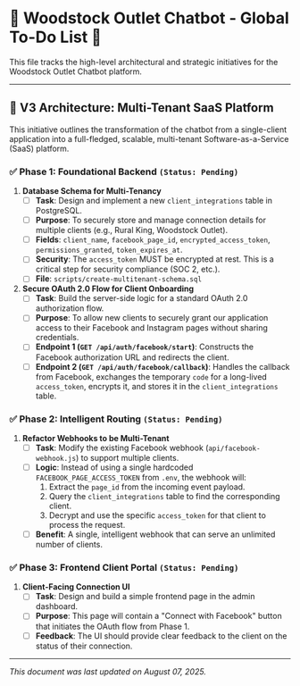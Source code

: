 # 🔮 Woodstock Outlet Chatbot - Global To-Do List 🔮

This file tracks the high-level architectural and strategic initiatives for the Woodstock Outlet Chatbot platform.

---

## 🚀 **V3 Architecture: Multi-Tenant SaaS Platform**

This initiative outlines the transformation of the chatbot from a single-client application into a full-fledged, scalable, multi-tenant Software-as-a-Service (SaaS) platform.

### ✅ **Phase 1: Foundational Backend** `(Status: Pending)`

1.  **Database Schema for Multi-Tenancy**
    *   [ ] **Task**: Design and implement a new `client_integrations` table in PostgreSQL.
    *   [ ] **Purpose**: To securely store and manage connection details for multiple clients (e.g., Rural King, Woodstock Outlet).
    *   [ ] **Fields**: `client_name`, `facebook_page_id`, `encrypted_access_token`, `permissions_granted`, `token_expires_at`.
    *   [ ] **Security**: The `access_token` MUST be encrypted at rest. This is a critical step for security compliance (SOC 2, etc.).
    *   [ ] **File**: `scripts/create-multitenant-schema.sql`

2.  **Secure OAuth 2.0 Flow for Client Onboarding**
    *   [ ] **Task**: Build the server-side logic for a standard OAuth 2.0 authorization flow.
    *   [ ] **Purpose**: To allow new clients to securely grant our application access to their Facebook and Instagram pages without sharing credentials.
    *   [ ] **Endpoint 1 (`GET /api/auth/facebook/start`)**: Constructs the Facebook authorization URL and redirects the client.
    *   [ ] **Endpoint 2 (`GET /api/auth/facebook/callback`)**: Handles the callback from Facebook, exchanges the temporary `code` for a long-lived `access_token`, encrypts it, and stores it in the `client_integrations` table.

### ✅ **Phase 2: Intelligent Routing** `(Status: Pending)`

1.  **Refactor Webhooks to be Multi-Tenant**
    *   [ ] **Task**: Modify the existing Facebook webhook (`api/facebook-webhook.js`) to support multiple clients.
    *   [ ] **Logic**: Instead of using a single hardcoded `FACEBOOK_PAGE_ACCESS_TOKEN` from `.env`, the webhook will:
        1.  Extract the `page_id` from the incoming event payload.
        2.  Query the `client_integrations` table to find the corresponding client.
        3.  Decrypt and use the specific `access_token` for that client to process the request.
    *   [ ] **Benefit**: A single, intelligent webhook that can serve an unlimited number of clients.

### ✅ **Phase 3: Frontend Client Portal** `(Status: Pending)`

1.  **Client-Facing Connection UI**
    *   [ ] **Task**: Design and build a simple frontend page in the admin dashboard.
    *   [ ] **Purpose**: This page will contain a "Connect with Facebook" button that initiates the OAuth flow from Phase 1.
    *   [ ] **Feedback**: The UI should provide clear feedback to the client on the status of their connection.

---

*This document was last updated on August 07, 2025.*
